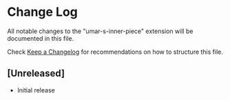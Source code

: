 # Change Log

All notable changes to the "umar-s-inner-piece" extension will be documented in this file.

Check [Keep a Changelog](http://keepachangelog.com/) for recommendations on how to structure this file.

## [Unreleased]

- Initial release
